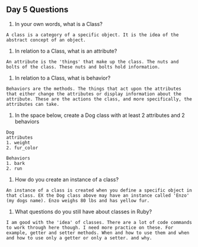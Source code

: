 ## Day 5 Questions

1. In your own words, what is a Class?

`A class is a category of a specific object. It is the idea of the abstract concept of an object.`

1. In relation to a Class, what is an attribute?

`An attribute is the 'things' that make up the class. The nuts and bolts of the class. These nuts and bolts hold information.`

1. In relation to a Class, what is behavior?

`Behaviors are the methods. The things that act upon the attributes that either change the attributes or display information about the attribute. These are the actions the class, and more specifically, the attributes can take.`

1. In the space below, create a Dog class with at least 2 attributes and 2 behaviors
```
Dog
attributes
1. weight
2. fur_color

Behaviors
1. bark
2. run
```

1. How do you create an instance of a class?

`An instance of a class is created when you define a specific object in that class. EX the Dog class above may have an instance called 'Enzo' (my dogs name). Enzo weighs 80 lbs and has yellow fur.`

1. What questions do you still have about classes in Ruby?

`I am good with the 'idea' of classes. There are a lot of code commands to work through here though. I need more practice on these. For example, getter and setter methods. When and how to use them and when and how to use only a getter or only a setter. and why.`
